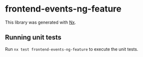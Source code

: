 # frontend-events-ng-feature

This library was generated with [Nx](https://nx.dev).

## Running unit tests

Run `nx test frontend-events-ng-feature` to execute the unit tests.
